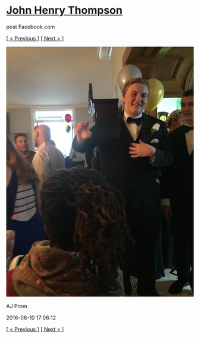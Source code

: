 # [John Henry Thompson](../README.md)
post Facebook.com

[[ < Previous ]](2016-06-10-21.md) [[ Next > ]](2016-06-10-23.md)

[![](../media/2016-06-10/AJ-Prom-20.jpg)](../README.md)

AJ Prom

2016-06-10 17:06:12

[[ < Previous ]](2016-06-10-21.md) [[ Next > ]](2016-06-10-23.md)